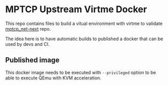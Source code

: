 # MPTCP Upstream Virtme Docker

This repo contains files to build a vitual environment with virtme to validate
[mptcp_net-next](https://github.com/multipath-tcp/mptcp_net-next) repo.

The idea here is to have automatic builds to published a docker that can be used
by devs and CI.

## Published image

This docker image needs to be executed with `--privileged` option to be able to
execute QEmu with KVM acceleration.
